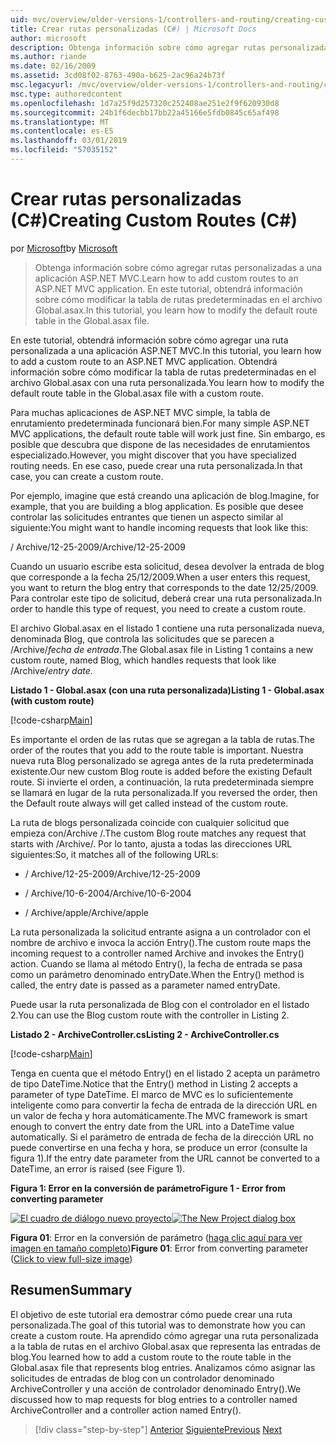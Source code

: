 ```yaml
---
uid: mvc/overview/older-versions-1/controllers-and-routing/creating-custom-routes-cs
title: Crear rutas personalizadas (C#) | Microsoft Docs
author: microsoft
description: Obtenga información sobre cómo agregar rutas personalizadas a una aplicación ASP.NET MVC. En este tutorial, obtendrá información sobre cómo modificar la tabla de rutas predeterminadas en el archivo Global.asax.
ms.author: riande
ms.date: 02/16/2009
ms.assetid: 3cd08f02-8763-490a-b625-2ac96a24b73f
msc.legacyurl: /mvc/overview/older-versions-1/controllers-and-routing/creating-custom-routes-cs
msc.type: authoredcontent
ms.openlocfilehash: 1d7a25f9d257320c252408ae251e2f9f620930d8
ms.sourcegitcommit: 24b1f6decbb17bb22a45166e5fdb0845c65af498
ms.translationtype: MT
ms.contentlocale: es-ES
ms.lasthandoff: 03/01/2019
ms.locfileid: "57035152"
---
```

<a name="creating-custom-routes-c"></a><span data-ttu-id="4afb0-104">Crear rutas personalizadas (C#)</span><span class="sxs-lookup"><span data-stu-id="4afb0-104">Creating Custom Routes (C#)</span></span>
====================
<span data-ttu-id="4afb0-105">por [Microsoft](https://github.com/microsoft)</span><span class="sxs-lookup"><span data-stu-id="4afb0-105">by [Microsoft](https://github.com/microsoft)</span></span>

> <span data-ttu-id="4afb0-106">Obtenga información sobre cómo agregar rutas personalizadas a una aplicación ASP.NET MVC.</span><span class="sxs-lookup"><span data-stu-id="4afb0-106">Learn how to add custom routes to an ASP.NET MVC application.</span></span> <span data-ttu-id="4afb0-107">En este tutorial, obtendrá información sobre cómo modificar la tabla de rutas predeterminadas en el archivo Global.asax.</span><span class="sxs-lookup"><span data-stu-id="4afb0-107">In this tutorial, you learn how to modify the default route table in the Global.asax file.</span></span>


<span data-ttu-id="4afb0-108">En este tutorial, obtendrá información sobre cómo agregar una ruta personalizada a una aplicación ASP.NET MVC.</span><span class="sxs-lookup"><span data-stu-id="4afb0-108">In this tutorial, you learn how to add a custom route to an ASP.NET MVC application.</span></span> <span data-ttu-id="4afb0-109">Obtendrá información sobre cómo modificar la tabla de rutas predeterminadas en el archivo Global.asax con una ruta personalizada.</span><span class="sxs-lookup"><span data-stu-id="4afb0-109">You learn how to modify the default route table in the Global.asax file with a custom route.</span></span>

<span data-ttu-id="4afb0-110">Para muchas aplicaciones de ASP.NET MVC simple, la tabla de enrutamiento predeterminada funcionará bien.</span><span class="sxs-lookup"><span data-stu-id="4afb0-110">For many simple ASP.NET MVC applications, the default route table will work just fine.</span></span> <span data-ttu-id="4afb0-111">Sin embargo, es posible que descubra que dispone de las necesidades de enrutamientos especializado.</span><span class="sxs-lookup"><span data-stu-id="4afb0-111">However, you might discover that you have specialized routing needs.</span></span> <span data-ttu-id="4afb0-112">En ese caso, puede crear una ruta personalizada.</span><span class="sxs-lookup"><span data-stu-id="4afb0-112">In that case, you can create a custom route.</span></span>

<span data-ttu-id="4afb0-113">Por ejemplo, imagine que está creando una aplicación de blog.</span><span class="sxs-lookup"><span data-stu-id="4afb0-113">Imagine, for example, that you are building a blog application.</span></span> <span data-ttu-id="4afb0-114">Es posible que desee controlar las solicitudes entrantes que tienen un aspecto similar al siguiente:</span><span class="sxs-lookup"><span data-stu-id="4afb0-114">You might want to handle incoming requests that look like this:</span></span>

<span data-ttu-id="4afb0-115">/ Archive/12-25-2009</span><span class="sxs-lookup"><span data-stu-id="4afb0-115">/Archive/12-25-2009</span></span>

<span data-ttu-id="4afb0-116">Cuando un usuario escribe esta solicitud, desea devolver la entrada de blog que corresponde a la fecha 25/12/2009.</span><span class="sxs-lookup"><span data-stu-id="4afb0-116">When a user enters this request, you want to return the blog entry that corresponds to the date 12/25/2009.</span></span> <span data-ttu-id="4afb0-117">Para controlar este tipo de solicitud, deberá crear una ruta personalizada.</span><span class="sxs-lookup"><span data-stu-id="4afb0-117">In order to handle this type of request, you need to create a custom route.</span></span>

<span data-ttu-id="4afb0-118">El archivo Global.asax en el listado 1 contiene una ruta personalizada nueva, denominada Blog, que controla las solicitudes que se parecen a /Archive/*fecha de entrada*.</span><span class="sxs-lookup"><span data-stu-id="4afb0-118">The Global.asax file in Listing 1 contains a new custom route, named Blog, which handles requests that look like /Archive/*entry date*.</span></span>

<span data-ttu-id="4afb0-119">**Listado 1 - Global.asax (con una ruta personalizada)**</span><span class="sxs-lookup"><span data-stu-id="4afb0-119">**Listing 1 - Global.asax (with custom route)**</span></span>

[!code-csharp[Main](creating-custom-routes-cs/samples/sample1.cs)]

<span data-ttu-id="4afb0-120">Es importante el orden de las rutas que se agregan a la tabla de rutas.</span><span class="sxs-lookup"><span data-stu-id="4afb0-120">The order of the routes that you add to the route table is important.</span></span> <span data-ttu-id="4afb0-121">Nuestra nueva ruta Blog personalizado se agrega antes de la ruta predeterminada existente.</span><span class="sxs-lookup"><span data-stu-id="4afb0-121">Our new custom Blog route is added before the existing Default route.</span></span> <span data-ttu-id="4afb0-122">Si invierte el orden, a continuación, la ruta predeterminada siempre se llamará en lugar de la ruta personalizada.</span><span class="sxs-lookup"><span data-stu-id="4afb0-122">If you reversed the order, then the Default route always will get called instead of the custom route.</span></span>

<span data-ttu-id="4afb0-123">La ruta de blogs personalizada coincide con cualquier solicitud que empieza con/Archive /.</span><span class="sxs-lookup"><span data-stu-id="4afb0-123">The custom Blog route matches any request that starts with /Archive/.</span></span> <span data-ttu-id="4afb0-124">Por lo tanto, ajusta a todas las direcciones URL siguientes:</span><span class="sxs-lookup"><span data-stu-id="4afb0-124">So, it matches all of the following URLs:</span></span>

- <span data-ttu-id="4afb0-125">/ Archive/12-25-2009</span><span class="sxs-lookup"><span data-stu-id="4afb0-125">/Archive/12-25-2009</span></span>

- <span data-ttu-id="4afb0-126">/ Archive/10-6-2004</span><span class="sxs-lookup"><span data-stu-id="4afb0-126">/Archive/10-6-2004</span></span>

- <span data-ttu-id="4afb0-127">/ Archive/apple</span><span class="sxs-lookup"><span data-stu-id="4afb0-127">/Archive/apple</span></span>

<span data-ttu-id="4afb0-128">La ruta personalizada la solicitud entrante asigna a un controlador con el nombre de archivo e invoca la acción Entry().</span><span class="sxs-lookup"><span data-stu-id="4afb0-128">The custom route maps the incoming request to a controller named Archive and invokes the Entry() action.</span></span> <span data-ttu-id="4afb0-129">Cuando se llama al método Entry(), la fecha de entrada se pasa como un parámetro denominado entryDate.</span><span class="sxs-lookup"><span data-stu-id="4afb0-129">When the Entry() method is called, the entry date is passed as a parameter named entryDate.</span></span>

<span data-ttu-id="4afb0-130">Puede usar la ruta personalizada de Blog con el controlador en el listado 2.</span><span class="sxs-lookup"><span data-stu-id="4afb0-130">You can use the Blog custom route with the controller in Listing 2.</span></span>

<span data-ttu-id="4afb0-131">**Listado 2 - ArchiveController.cs**</span><span class="sxs-lookup"><span data-stu-id="4afb0-131">**Listing 2 - ArchiveController.cs**</span></span>

[!code-csharp[Main](creating-custom-routes-cs/samples/sample2.cs)]

<span data-ttu-id="4afb0-132">Tenga en cuenta que el método Entry() en el listado 2 acepta un parámetro de tipo DateTime.</span><span class="sxs-lookup"><span data-stu-id="4afb0-132">Notice that the Entry() method in Listing 2 accepts a parameter of type DateTime.</span></span> <span data-ttu-id="4afb0-133">El marco de MVC es lo suficientemente inteligente como para convertir la fecha de entrada de la dirección URL en un valor de fecha y hora automáticamente.</span><span class="sxs-lookup"><span data-stu-id="4afb0-133">The MVC framework is smart enough to convert the entry date from the URL into a DateTime value automatically.</span></span> <span data-ttu-id="4afb0-134">Si el parámetro de entrada de fecha de la dirección URL no puede convertirse en una fecha y hora, se produce un error (consulte la figura 1).</span><span class="sxs-lookup"><span data-stu-id="4afb0-134">If the entry date parameter from the URL cannot be converted to a DateTime, an error is raised (see Figure 1).</span></span>

<span data-ttu-id="4afb0-135">**Figura 1: Error en la conversión de parámetro**</span><span class="sxs-lookup"><span data-stu-id="4afb0-135">**Figure 1 - Error from converting parameter**</span></span>


<span data-ttu-id="4afb0-136">[![El cuadro de diálogo nuevo proyecto](creating-custom-routes-cs/_static/image1.jpg)](creating-custom-routes-cs/_static/image1.png)</span><span class="sxs-lookup"><span data-stu-id="4afb0-136">[![The New Project dialog box](creating-custom-routes-cs/_static/image1.jpg)](creating-custom-routes-cs/_static/image1.png)</span></span>

<span data-ttu-id="4afb0-137">**Figura 01**: Error en la conversión de parámetro ([haga clic aquí para ver imagen en tamaño completo](creating-custom-routes-cs/_static/image2.png))</span><span class="sxs-lookup"><span data-stu-id="4afb0-137">**Figure 01**: Error from converting parameter ([Click to view full-size image](creating-custom-routes-cs/_static/image2.png))</span></span>


## <a name="summary"></a><span data-ttu-id="4afb0-138">Resumen</span><span class="sxs-lookup"><span data-stu-id="4afb0-138">Summary</span></span>

<span data-ttu-id="4afb0-139">El objetivo de este tutorial era demostrar cómo puede crear una ruta personalizada.</span><span class="sxs-lookup"><span data-stu-id="4afb0-139">The goal of this tutorial was to demonstrate how you can create a custom route.</span></span> <span data-ttu-id="4afb0-140">Ha aprendido cómo agregar una ruta personalizada a la tabla de rutas en el archivo Global.asax que representa las entradas de blog.</span><span class="sxs-lookup"><span data-stu-id="4afb0-140">You learned how to add a custom route to the route table in the Global.asax file that represents blog entries.</span></span> <span data-ttu-id="4afb0-141">Analizamos cómo asignar las solicitudes de entradas de blog con un controlador denominado ArchiveController y una acción de controlador denominado Entry().</span><span class="sxs-lookup"><span data-stu-id="4afb0-141">We discussed how to map requests for blog entries to a controller named ArchiveController and a controller action named Entry().</span></span>

> [!div class="step-by-step"]
> <span data-ttu-id="4afb0-142">[Anterior](aspnet-mvc-controllers-overview-cs.md)
> [Siguiente](creating-a-route-constraint-cs.md)</span><span class="sxs-lookup"><span data-stu-id="4afb0-142">[Previous](aspnet-mvc-controllers-overview-cs.md)
[Next](creating-a-route-constraint-cs.md)</span></span>
